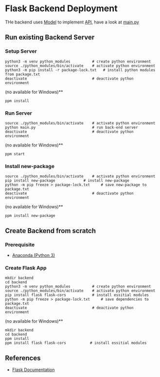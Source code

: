 # Flask Backend Deployment

THe backend uses [Model](./dbms) to implement [API](../docs), have a look at [main.py](./main.py)

## Run existing Backend Server

### Setup Server

```shell
python3 -m venv python_modules          # create python environment
source ./python_modules/bin/activate    # activate python environment
python3 -m pip install -r package-lock.txt   # install python modules from package.txt
deactivate                              # deactivate python environment
```

(no available for Windows)**

```shell
ppm install
```

### Run Server

```shell 
source ./python_modules/bin/activate    # activate python environment
python main.py                          # run back-end server
deactivate                              # deactivate python environment
```
(no available for Windows)**

```shell
ppm start
```

### Install new-package

```shell
source ./python_modules/bin/activate    # activate python environment
pip install new-package				# install new-package
python -m pip freeze > package-lock.txt		# save new-package to package.txt
deactivate                              # deactivate python environment
```
(no available for Windows)**

```shell
ppm install new-package
```

## Create Backend from scratch

### Prerequisite

- [Anaconda (Python 3)](https://www.anaconda.com/distribution/#download-section)

### Create Flask App

```shell
mkdir backend
cd backend
python3 -m venv python_modules          # create python environment
source ./python_modules/bin/activate    # activate python environment
pip install flask flask-cors     		# install essitial modules
python -m pip freeze > package-lock.txt		# save dependencies to package.txt
deactivate                              # deactivate python environment
```
(no available for Windows)**

```shell
mkdir backend
cd backend
ppm install
ppm install flask flask-cors           # install essitial modules
```


## References

- [Flask Documentation](https://flask.palletsprojects.com/en/1.1.x/)
